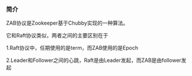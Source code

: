 ### 简介

ZAB协议是Zookeeper基于Chubby实现的一种算法。

它和Raft协议类似，两者之间的主要区别在于

1.Raft协议中，任期使用的是term，而ZAB使用的是Epoch

2.Leader和Follower之间的心跳，Raft是由Leader发起，而ZAB是由follower发起



